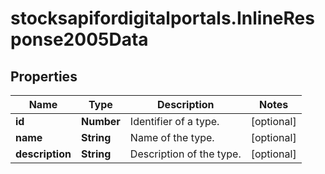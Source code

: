 # stocksapifordigitalportals.InlineResponse2005Data

## Properties

Name | Type | Description | Notes
------------ | ------------- | ------------- | -------------
**id** | **Number** | Identifier of a type. | [optional] 
**name** | **String** | Name of the type. | [optional] 
**description** | **String** | Description of the type. | [optional] 


